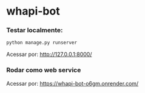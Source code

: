 # whapi-bot


### Testar localmente:
```bash
python manage.py runserver
```
Acessar por: http://127.0.0.1:8000/


### Rodar como web service
Acessar por: https://whapi-bot-o6gm.onrender.com/
